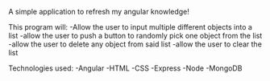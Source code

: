 A simple application to refresh my angular knowledge!

This program will:
-Allow the user to input multiple different objects into a list
-allow the user to push a button to randomly pick one object from the list
-allow the user to delete any object from said list
-allow the user to clear the list

Technologies used:
  -Angular
  -HTML
  -CSS
  -Express 
  -Node
  -MongoDB
